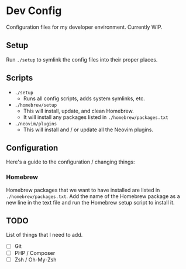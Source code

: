 # Dev Config

Configuration files for my developer environment. Currently WIP.

## Setup

Run `./setup` to symlink the config files into their proper places.

## Scripts

- `./setup`
  - Runs all config scripts, adds system symlinks, etc.
- `./homebrew/setup`
  - This will install, update, and clean Homebrew.
  - It will install any packages listed in `./homebrew/packages.txt`
- `./neovim/plugins`
  - This will install and / or update all the Neovim plugins.

## Configuration

Here's a guide to the configuration / changing things:

### Homebrew

Homebrew packages that we want to have installed are listed in `./homebrew/packages.txt`. Add the name of the Homebrew package as a new line in the text file and run the Homebrew setup script to install it.

## TODO

List of things that I need to add.

- [ ] Git
- [ ] PHP / Composer
- [ ] Zsh / Oh-My-Zsh
